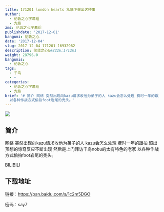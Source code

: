 ```yaml
---
title: 171201 london hearts 私底下做出这种事
author:
  - 伦敦之心字幕组
  - 九條
zmz: 伦敦之心字幕组
publishdate: '2017-12-01'
bangumi: 伦敦之心
date: '2017-12-04'
slug: 2017-12-04-171201-16932962
description: 伦敦之心&#8226;171201
weight: 28796.0
bangumis:
  - 伦敦之心
tags:
  - 千鸟
  - ~
categories:
  - 伦敦之心字幕组
  - 九條
brief: '# 简介 网络 突然出现向kazu请求收他为弟子的人 kazu会怎么处理 费时一年的跟拍 超出预想的惊奇反应不断出现 然后是上门拜访千鸟nobu的太有特色的老家
  以各种作战方式偷拍foot岩尾的秃头。'
---
```

![](https://i.imgur.com/3qL6ovi.png)
## 简介  
网络
突然出现向kazu请求收他为弟子的人 kazu会怎么处理 费时一年的跟拍 超出预想的惊奇反应不断出现 然后是上门拜访千鸟nobu的太有特色的老家 以各种作战方式偷拍foot岩尾的秃头。

[BILIBILI](https://www.bilibili.com/video/av16932962/)


## 下载地址

链接：https://pan.baidu.com/s/1c2m5DGO 

密码：say7
